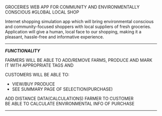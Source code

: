 GROCERIES WEB APP FOR COMMUNITY AND ENVIRONMENTALLY CONSCIOUS
#GLOBAL LOCAL SHOP


Internet shopping simulation app which will bring environmental conscious and community-focused shoppers with local suppliers of fresh groceries.
Application will give a human, local face to our shopping, making it a pleasant, hassle-free and informative experience.
***

***FUNCTIONALITY***

FARMERS WILL BE ABLE TO ADD/REMOVE FARMS, PRODUCE AND MARK IT WITH APPROPRIATE TAGS AND 

CUSTOMERS WILL BE ABLE TO:</br>
* 	VIEW/BUY PRODUCE</br>
* 	SEE SUMMARY PAGE OF SELECTION(PURCHASE)</br>



ADD DISTANCE DATA(CALCULATIONS) FARMER TO CUSTOMER</br>
BE ABLE TO CALCULATE ENVIRONMENTAL INFO OF PURCHASE</br>
***
